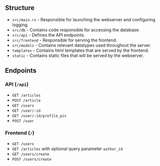 ## Structure
- `src/main.rs` - Responsible for launching the webserver and configuring logging.
- `src/db` - Contains code responsible for accessing the database.
- `src/api` - Defines the API endpoints.
- `src/frontend` - Responsible for serving the frontend.
- `src/models` - Contains relevant datatypes used throughout the server.
- `templates` - Contains html templates that are served by the frontend.
- `static` - Contains static files that will be served by the webserver.

## Endpoints
### API (`/api`)
- `GET /articles`
- `POST /article`
- `GET /users`
- `GET /user/:id`
- `GET /user/:id/profile_pic`
- `POST /user`
### Frontend (`/`)
- `GET /users`
- `GET /articles` with optional query parameter `author_id`
- `GET /users/create`
- `POST /users/create`
